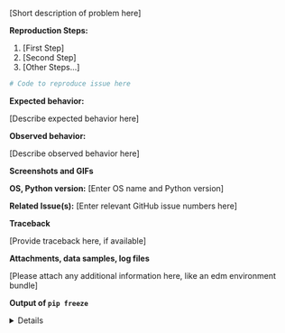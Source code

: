 [Short description of problem here]

**Reproduction Steps:**

1. [First Step]
2. [Second Step]
3. [Other Steps...]

```python
# Code to reproduce issue here
```

**Expected behavior:**

[Describe expected behavior here]

**Observed behavior:**

[Describe observed behavior here]

**Screenshots and GIFs**

**OS, Python version:** [Enter OS name and Python version]

**Related Issue(s):** [Enter relevant GitHub issue numbers here]

**Traceback**

[Provide traceback here, if available]

**Attachments, data samples, log files**

[Please attach any additional information here, like an edm environment bundle]

**Output of ``pip freeze``**

<details>
# Paste the output of `pip freeze` here 
</details>
